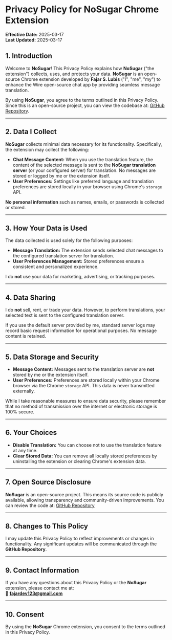 # Privacy Policy for NoSugar Chrome Extension

**Effective Date:** 2025-03-17  
**Last Updated:** 2025-03-17  

## 1. Introduction
Welcome to **NoSugar**! This Privacy Policy explains how **NoSugar** ("the extension") collects, uses, and protects your data. **NoSugar** is an open-source Chrome extension developed by **Fajar S. Lubis** ("I", "me", "my") to enhance the Wire open-source chat app by providing seamless message translation.

By using **NoSugar**, you agree to the terms outlined in this Privacy Policy. Since this is an open-source project, you can view the codebase at: [GitHub Repository](https://github.com/fajarlubis/NoSugar).

---

## 2. Data I Collect
**NoSugar** collects minimal data necessary for its functionality. Specifically, the extension may collect the following:

- **Chat Message Content:** When you use the translation feature, the content of the selected message is sent to the **NoSugar translation server** (or your configured server) for translation. No messages are stored or logged by me or the extension itself.
- **User Preferences:** Settings like preferred language and translation preferences are stored locally in your browser using Chrome's `storage` API.

**No personal information** such as names, emails, or passwords is collected or stored.

---

## 3. How Your Data is Used
The data collected is used solely for the following purposes:

- **Message Translation:** The extension sends selected chat messages to the configured translation server for translation.
- **User Preferences Management:** Stored preferences ensure a consistent and personalized experience.

I do **not** use your data for marketing, advertising, or tracking purposes.

---

## 4. Data Sharing
I do **not** sell, rent, or trade your data. However, to perform translations, your selected text is sent to the configured translation server.

If you use the default server provided by me, standard server logs may record basic request information for operational purposes. No message content is retained.

---

## 5. Data Storage and Security
- **Message Content:** Messages sent to the translation server are **not** stored by me or the extension itself.
- **User Preferences:** Preferences are stored locally within your Chrome browser via the Chrome `storage` API. This data is never transmitted externally.

While I take reasonable measures to ensure data security, please remember that no method of transmission over the internet or electronic storage is 100% secure.

---

## 6. Your Choices
- **Disable Translation:** You can choose not to use the translation feature at any time.
- **Clear Stored Data:** You can remove all locally stored preferences by uninstalling the extension or clearing Chrome's extension data.

---

## 7. Open Source Disclosure
**NoSugar** is an open-source project. This means its source code is publicly available, allowing transparency and community-driven improvements. You can review the code at: [GitHub Repository](https://github.com/fajarlubis/NoSugar)

---

## 8. Changes to This Policy
I may update this Privacy Policy to reflect improvements or changes in functionality. Any significant updates will be communicated through the **GitHub Repository**.

---

## 9. Contact Information
If you have any questions about this Privacy Policy or the **NoSugar** extension, please contact me at:  
📧 **fajardev123@gmail.com**

---

## 10. Consent
By using the **NoSugar** Chrome extension, you consent to the terms outlined in this Privacy Policy.


